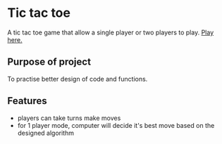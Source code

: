 # Tic tac toe

A tic tac toe game that allow a single player or two players to play. [Play here.](https://jasonchan1129.github.io/ac-tic-tac-toe/)

## Purpose of project

To practise better design of code and functions.

## Features

-  players can take turns make moves
-  for 1 player mode, computer will decide it's best move based on the designed algorithm
